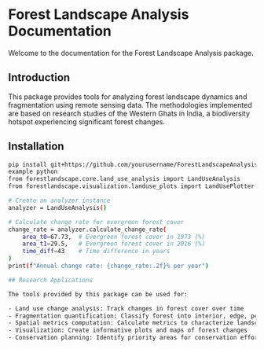# Forest Landscape Analysis Documentation

Welcome to the documentation for the Forest Landscape Analysis package.

## Introduction

This package provides tools for analyzing forest landscape dynamics and fragmentation using remote sensing data. The methodologies implemented are based on research studies of the Western Ghats in India, a biodiversity hotspot experiencing significant forest changes.

## Installation

```bash
pip install git+https://github.com/yourusername/ForestLandscapeAnalysis.git
example python
from forestlandscape.core.land_use_analysis import LandUseAnalysis
from forestlandscape.visualization.landuse_plots import LandUsePlotter

# Create an analyzer instance
analyzer = LandUseAnalysis()

# Calculate change rate for evergreen forest cover
change_rate = analyzer.calculate_change_rate(
    area_t0=67.73,  # Evergreen forest cover in 1973 (%)
    area_t1=29.5,   # Evergreen forest cover in 2016 (%)
    time_diff=43    # Time difference in years
)
print(f"Annual change rate: {change_rate:.2f}% per year")

## Research Applications

The tools provided by this package can be used for:

- Land use change analysis: Track changes in forest cover over time
- Fragmentation quantification: Classify forest into interior, edge, perforated, etc.
- Spatial metrics computation: Calculate metrics to characterize landscape patterns
- Visualization: Create informative plots and maps of forest changes
- Conservation planning: Identify priority areas for conservation efforts
